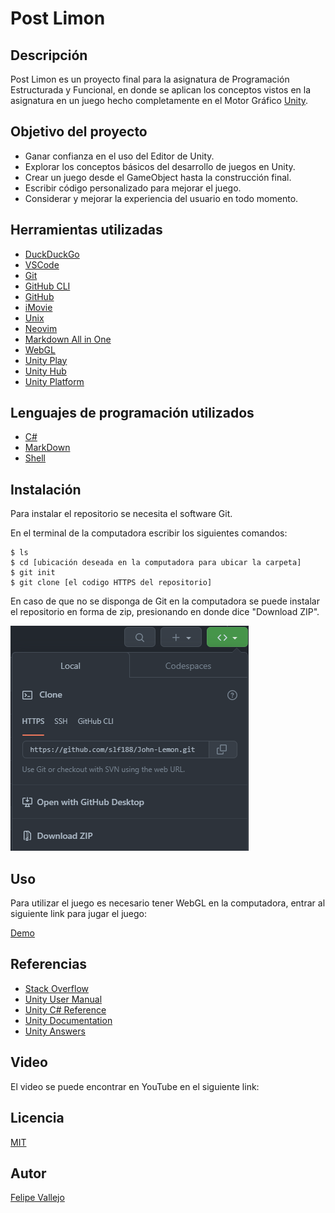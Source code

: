 # Post Limon
## Descripción
Post Limon es un proyecto final para la asignatura de Programación Estructurada y Funcional, en donde se aplican los conceptos vistos en la asignatura en un juego hecho completamente en el Motor Gráfico [Unity](https://unity.com/).

## Objetivo del proyecto
- Ganar confianza en el uso del Editor de Unity.
- Explorar los conceptos básicos del desarrollo de juegos en Unity.
- Crear un juego desde el GameObject hasta la construcción final.
- Escribir código personalizado para mejorar el juego.
- Considerar y mejorar la experiencia del usuario en todo momento.

## Herramientas utilizadas
- [DuckDuckGo](https://duckduckgo.com/)
- [VSCode](https://code.visualstudio.com/)
- [Git](https://git-scm.com/)
- [GitHub CLI](https://cli.github.com/)
- [GitHub](https://github.com/)
- [iMovie](https://www.apple.com/imovie/)
- [Unix](https://en.wikipedia.org/wiki/Unix)
- [Neovim](https://neovim.io/)
- [Markdown All in One](https://markdown-all-in-one.github.io/docs/guide/#features)
- [WebGL](https://get.webgl.org/)
- [Unity Play](https://play.unity.com/)
- [Unity Hub](https://unity.com/unity-hub)
- [Unity Platform](https://unity.com/products/unity-platform)
## Lenguajes de programación utilizados
- [C#](https://docs.microsoft.com/en-us/dotnet/csharp/)
- [MarkDown](https://www.markdownguide.org/)
- [Shell](https://en.wikipedia.org/wiki/Shell_script)
## Instalación
Para instalar el repositorio se necesita el software Git.

En el terminal de la computadora escribir los siguientes comandos:

```zh
$ ls
$ cd [ubicación deseada en la computadora para ubicar la carpeta]
$ git init
$ git clone [el codigo HTTPS del repositorio]
```
En caso de que no se disponga de Git en la computadora se puede instalar el repositorio en forma de zip, presionando en donde dice "Download ZIP".

![clonar](image.png)

## Uso
Para utilizar el juego es necesario tener WebGL en la computadora, entrar al siguiente link para jugar el juego:

[Demo](https://play.unity.com/p/webgl-605/edit)

## Referencias
- [Stack Overflow](https://stackoverflow.com/)
- [Unity User Manual](https://docs.unity3d.com/Manual/index.html)
- [Unity C# Reference](https://github.com/Unity-Technologies/UnityCsReference)
- [Unity Documentation](https://docs.unity.com/)
- [Unity Answers](https://answers.unity.com/index.html)
## Video
El video se puede encontrar en YouTube en el siguiente link:
## Licencia
[MIT](https://choosealicense.com/licenses/mit/)

## Autor
[Felipe Vallejo](https://www.linkedin.com/in/felipe-vallejo-200188/)

